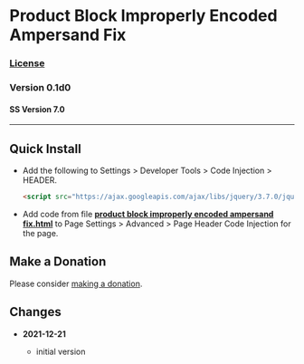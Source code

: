 # Product Block Improperly Encoded Ampersand Fix

### [License][99]

### Version 0.1d0

#### SS Version 7.0

---

## Quick Install

* Add the following to Settings > Developer Tools > Code Injection > HEADER.
  
  ```html
  <script src="https://ajax.googleapis.com/ajax/libs/jquery/3.7.0/jquery.min.js"></script>
  ```
  
* Add code from file
  **[product block improperly encoded ampersand fix.html](product%20block%20improperly%20encoded%20ampersand%20fix.html#L1)**
  to Page Settings > Advanced > Page Header Code Injection for the page.

## Make a Donation

Please consider
[making a donation](https://github.com/tomsWebConsulting/twcsl#make-a-donation).

## Changes

<!-- * **2021-05-08**

  * added coverage for store product grid image hover
  * bumped version to v0.1d1
  -->
* **2021-12-21**

  * initial version

[99]: https://github.com/tomsWebConsulting/twcsl/blob/main/LICENSE.txt#L1
